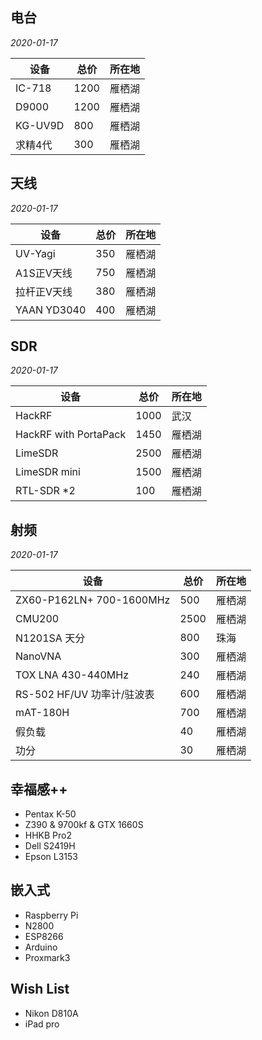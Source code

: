 ## 电台

*2020-01-17*

| 设备                         |  总价    | 所在地       |
|------------------------------|---------|------------|
| IC-718         			  | 1200     | 雁栖湖 |
| D9000                 	  | 1200     | 雁栖湖 |
| KG-UV9D                     | 800      | 雁栖湖 |
| 求精4代                     | 300      | 雁栖湖 |


## 天线

*2020-01-17*

| 设备                         |  总价    | 所在地  |
|-----------------------------|---------|---------|
| UV-Yagi                     | 350     | 雁栖湖 |
| A1S正V天线                   | 750     | 雁栖湖 |
| 拉杆正V天线                  | 380     | 雁栖湖 |
| YAAN YD3040                  | 400     | 雁栖湖 |


## SDR

*2020-01-17*

| 设备                         |总价    | 所在地 |
|------------------------------|------|---------|
| HackRF                       |1000  | 武汉    |
| HackRF with PortaPack        |1450   | 雁栖湖  |
| LimeSDR                      |2500  | 雁栖湖  |
| LimeSDR mini                 |1500  | 雁栖湖  |
| RTL-SDR *2                   |100   | 雁栖湖  |


## 射频

*2020-01-17*

| 设备                         |总价    | 所在地  |
|-----------------------------|------|-----------|
| ZX60-P162LN+ 700-1600MHz    |500   | 雁栖湖 |
| CMU200                      |2500  | 雁栖湖 |
| N1201SA 天分                |800  | 珠海 |
| NanoVNA                     |300  | 雁栖湖 |
| TOX LNA 430-440MHz          |240  | 雁栖湖 |
| RS-502 HF/UV 功率计/驻波表   |600  | 雁栖湖 |
| mAT-180H                    |700  | 雁栖湖 |
| 假负载   					  |40    | 雁栖湖 |
| 功分					      |30    | 雁栖湖 |


## 幸福感++

 - Pentax K-50
 - Z390 & 9700kf & GTX 1660S
 - HHKB Pro2
 - Dell S2419H
 - Epson L3153


## 嵌入式

 - Raspberry Pi
 - N2800
 - ESP8266
 - Arduino
 - Proxmark3


## Wish List

 - Nikon D810A
 - iPad pro
